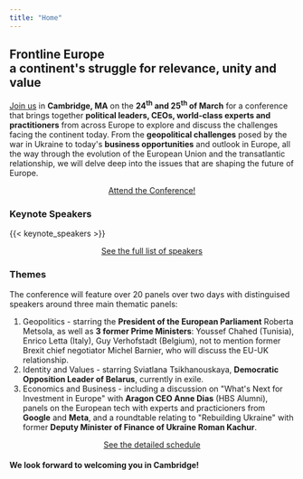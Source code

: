 ```yaml
---
title: "Home"
---
```


## <span class='frontline-europe'>Frontline Europe</span><br>a continent's struggle for relevance, unity and value

[Join us](/attend) in **Cambridge, MA** on the **24<sup>th</sup> and 25<sup>th</sup> of March** for a conference that brings together **political leaders, CEOs, world-class experts and practitioners** from across Europe to explore and discuss the challenges facing the continent today. From the **geopolitical challenges** posed by the war in Ukraine to today's **business opportunities** and outlook in Europe, all the way through the evolution of the European Union and the transatlantic relationship, we will delve deep into the issues that are shaping the future of Europe.

<center>
<a id='tickets-btn' class="pure-button pure-button-primary" href="/attend">Attend the Conference!</a>
</center>

### Keynote Speakers

{{< keynote_speakers >}}

<center>
<a id='tickets-btn' class="pure-button pure-button-primary" href="/speakers">See the full list of speakers</a>
</center>

### Themes
The conference will feature over 20 panels over two days with distinguised speakers around three main thematic panels:

1. Geopolitics - starring the **President of the European Parliament** Roberta Metsola, as well as **3 former Prime Ministers**: Youssef Chahed (Tunisia), Enrico Letta (Italy), Guy Verhofstadt (Belgium), not to mention former Brexit chief negotiator Michel Barnier, who will discuss the EU-UK relationship.
2. Identity and Values - starring Sviatlana Tsikhanouskaya, **Democratic Opposition Leader of Belarus**, currently in exile.
3. Economics and Business - including a discussion on "What's Next for Investment in Europe" with **Aragon CEO Anne Dias** (HBS Alumni), panels on the European tech with experts and practicioners from **Google** and **Meta**, and a roundtable relating to "Rebuilding Ukraine" with former **Deputy Minister of Finance of Ukraine Roman Kachur**.

<center>
<a id='tickets-btn' class="pure-button pure-button-primary" href="/schedule">See the detailed schedule</a>
</center>

#### We look forward to welcoming you in Cambridge!
